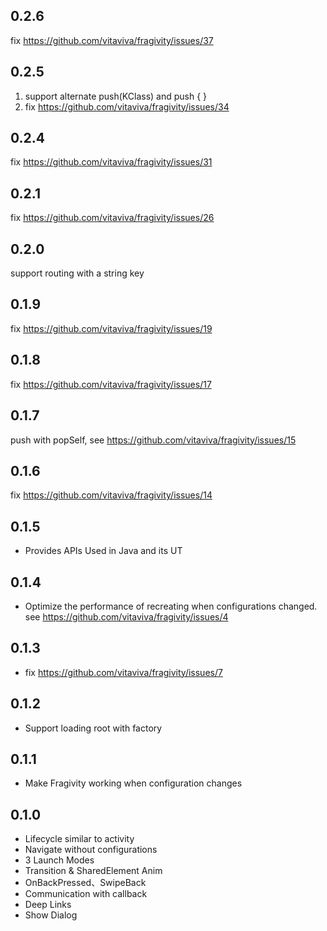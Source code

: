 ## 0.2.6
fix https://github.com/vitaviva/fragivity/issues/37

## 0.2.5 
1. support alternate push(KClass) and push { }
2. fix https://github.com/vitaviva/fragivity/issues/34

## 0.2.4
fix https://github.com/vitaviva/fragivity/issues/31

## 0.2.1
fix https://github.com/vitaviva/fragivity/issues/26

## 0.2.0
support routing with a string key

## 0.1.9
fix https://github.com/vitaviva/fragivity/issues/19

## 0.1.8
fix https://github.com/vitaviva/fragivity/issues/17

## 0.1.7
push with popSelf, see https://github.com/vitaviva/fragivity/issues/15

## 0.1.6
fix https://github.com/vitaviva/fragivity/issues/14

## 0.1.5
* Provides APIs Used in Java and its UT

## 0.1.4
* Optimize the performance of recreating when configurations changed. see https://github.com/vitaviva/fragivity/issues/4

## 0.1.3
* fix https://github.com/vitaviva/fragivity/issues/7

## 0.1.2
* Support loading root with factory 

## 0.1.1
* Make Fragivity working when configuration changes

## 0.1.0
* Lifecycle similar to activity
* Navigate without configurations
* 3 Launch Modes
* Transition & SharedElement Anim
* OnBackPressed、SwipeBack
* Communication with callback
* Deep Links
* Show Dialog